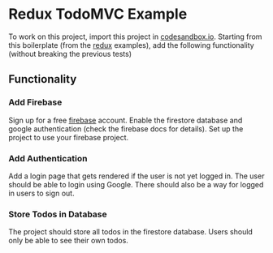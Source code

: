 # Redux TodoMVC Example

To work on this project, import this project in [codesandbox.io](https://codesandbox.io). Starting from this boilerplate (from the [redux](https://github.com/reactjs/redux) examples), add the following functionality (without breaking the previous tests)

## Functionality

### Add Firebase

Sign up for a free [firebase](https://firebase.google.com) account. Enable the firestore database and google authentication (check the firebase docs for details). Set up the project to use your firebase project.

### Add Authentication

Add a login page that gets rendered if the user is not yet logged in. The user should be able to login using Google. There should also be a way for logged in users to sign out.

### Store Todos in Database

The project should store all todos in the firestore database. Users should only be able to see their own todos.

